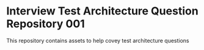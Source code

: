 # Interview Test Architecture Question Repository 001
This repository contains assets to help covey test architecture questions
